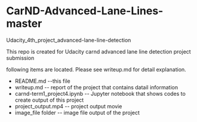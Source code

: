 # CarND-Advanced-Lane-Lines-master
Udacity_4th_project_advanced-lane-line-detection

This repo is created for Udacity carnd advanced lane line detection project submission

following items are located. Please see writeup.md for detail explanation. 

- README.md --this file
- writeup.md -- report of the project that contains datail information
- carnd-term1_project4.ipynb  -- Jupyter notebook that shows codes to create output of this project
- project_output.mp4 -- project output movie
- image_file folder -- image file output of the project
